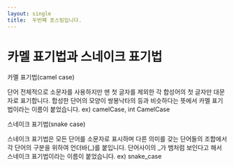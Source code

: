 ```yaml
---
layout: single
title:  두번째 포스팅입니다.
---
```


# 카멜 표기법과 스네이크 표기법

카멜 표기법(camel case)

단어 전체적으로 소문자를 사용하지만 맨 첫 글자를 제외한 각 합성어의 첫 글자만 대문자로 표기합니다. 
합성한 단어의 모양이 쌍봉낙타의 등과 비슷하다는 뜻에서 카멜 표기법이라는 이름이 붙었습니다.
ex) camelCase, int CamelCase

스네이크 표기법(snake case)

스네이크 표기법은 모든 단어를 소문자로 표시하며 다른 의미를 갖는 단어들의 조합에서 각 단어의 구분을 위하여 언더바(_)를 붙입니다.
단어사이의 _가 뱀처럼 보인다고 해서 스네이크 표기법이라는 이름이 붙었습니다. 
ex) snake_case
